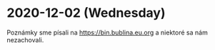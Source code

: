 # 2020-12-02 (Wednesday)

Poznámky sme písali na https://bin.bublina.eu.org a niektoré
sa nám nezachovali.
